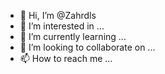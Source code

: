 
- 👋 Hi, I’m @Zahrdls
- 👀 I’m interested in ...
- 🌱 I’m currently learning ...
- 💞️ I’m looking to collaborate on ...
- 📫 How to reach me ...

<!---
Zahrdls/Zahrdls is a ✨ special ✨ repository because its `README.md` (this file) appears on your GitHub profile.
You can click the Preview link to take a look at your changes.
--->
